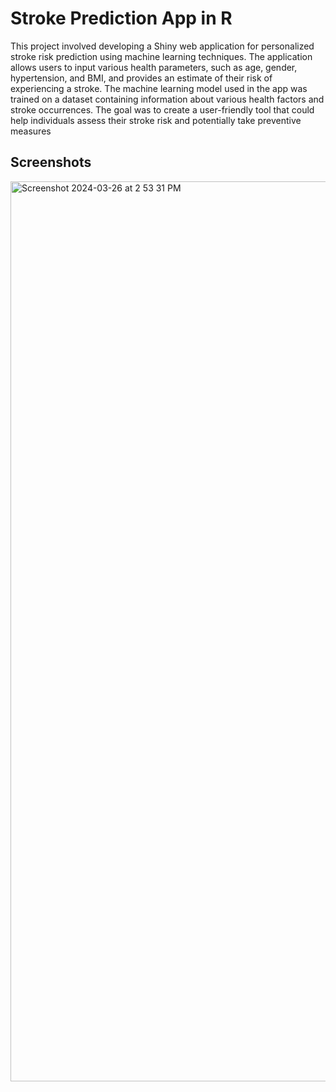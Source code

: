 # Stroke Prediction App in R



This project involved developing a Shiny web application for personalized stroke risk prediction using machine learning techniques. The application allows users to input various health parameters, such as age, gender, hypertension, and BMI, and provides an estimate of their risk of experiencing a stroke. The machine learning model used in the app was trained on a dataset containing information about various health factors and stroke occurrences. The goal was to create a user-friendly tool that could help individuals assess their stroke risk and potentially take preventive measures

## Screenshots

<img width="1440" alt="Screenshot 2024-03-26 at 2 53 31 PM" src="https://github.com/Shamil-Millette/Stroke-Prediction-App-in-R/assets/162630888/3833c0f0-55e4-4fa7-810a-1ff903b838f9">

